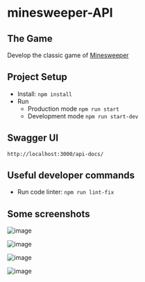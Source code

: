 # minesweeper-API 

## The Game
Develop the classic game of [Minesweeper](https://en.wikipedia.org/wiki/Minesweeper_(video_game))

## Project Setup
* Install: `npm install`
* Run 
    * Production mode `npm run start`
    * Development mode `npm run start-dev`
    
## Swagger UI
`http://localhost:3000/api-docs/`

## Useful developer commands
* Run code linter: `npm run lint-fix`

## Some screenshots

![image](https://user-images.githubusercontent.com/12686536/86407027-a05a4280-bc8a-11ea-8e17-59e8edae32d9.png)

![image](https://user-images.githubusercontent.com/12686536/86406854-435e8c80-bc8a-11ea-9787-4403a13c4720.png)

![image](https://user-images.githubusercontent.com/12686536/86406938-6be68680-bc8a-11ea-81fb-b45fef5c08ad.png)

![image](https://user-images.githubusercontent.com/12686536/86406963-7739b200-bc8a-11ea-9a0e-5202b1199978.png)

